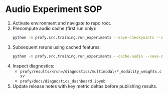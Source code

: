 # Audio Experiment SOP

1. Activate environment and navigate to repo root.
2. Precompute audio cache (first run only):
   ```bash
   python -m profy.src.training.run_experiments --save-checkpoints --cache-audio
   ```
3. Subsequent reruns using cached features:
   ```bash
   python -m profy.src.training.run_experiments --cache-audio --save-checkpoints --smoke-test
   ```
4. Inspect diagnostics:
   - `profy/results/<run>/diagnostics/multimodal/*_modality_weights.csv`
   - `profy/docs/diagnostics_dashboard.ipynb`
5. Update release notes with key metric deltas before publishing results.
